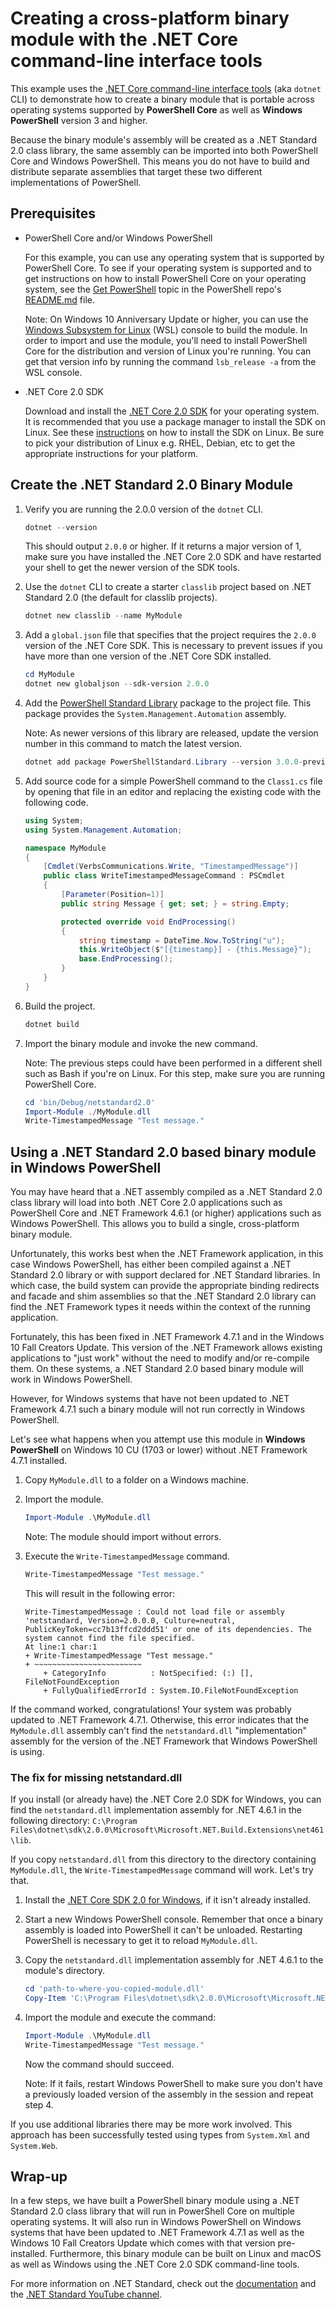 # Creating a cross-platform binary module with the .NET Core command-line interface tools

This example uses the [.NET Core command-line interface tools][dotnet-cli] (aka
`dotnet` CLI) to demonstrate how to create a binary module that is portable across operating
systems supported by **PowerShell Core** as well as **Windows PowerShell** version 3 and higher.

Because the binary module's assembly will be created as a .NET Standard 2.0 class library,
the same assembly can be imported into both PowerShell Core and Windows PowerShell.
This means you do not have to build and distribute separate assemblies that target these two
different implementations of PowerShell.

## Prerequisites

* PowerShell Core and/or Windows PowerShell

  For this example, you can use any operating system that is supported by PowerShell Core.
  To see if your operating system is supported and to get instructions on how to install
  PowerShell Core on your operating system, see the [Get PowerShell][pscore-os] topic in
  the PowerShell repo's [README.md][readme] file.

  Note: On Windows 10 Anniversary Update or higher, you can use the [Windows Subsystem for
  Linux][wsl] (WSL) console to build the module. In order to import and use the module, you'll need
  to install PowerShell Core for the distribution and version of Linux you're running.
  You can get that version info by running the command `lsb_release -a` from the WSL console.

* .NET Core 2.0 SDK

  Download and install the [.NET Core 2.0 SDK][net-core-sdk] for your operating system.
  It is recommended that you use a package manager to install the SDK on Linux.
  See these [instructions][linux-install] on how to install the SDK on Linux.
  Be sure to pick your distribution of Linux e.g. RHEL, Debian, etc to get the
  appropriate instructions for your platform.

## Create the .NET Standard 2.0 Binary Module

1. Verify you are running the 2.0.0 version of the `dotnet` CLI.

   ```powershell
   dotnet --version
   ```

   This should output `2.0.0` or higher. If it returns a major version of 1, make sure you have
   installed the .NET Core 2.0 SDK and have restarted your shell to get the newer version of
   the SDK tools.

2. Use the `dotnet` CLI to create a starter `classlib` project based on .NET Standard 2.0
   (the default for classlib projects).

   ```powershell
   dotnet new classlib --name MyModule
   ```

3. Add a `global.json` file that specifies that the project requires the `2.0.0` version of
   the .NET Core SDK.  This is necessary to prevent issues if you have more than one
   version of the .NET Core SDK installed.

   ```powershell
   cd MyModule
   dotnet new globaljson --sdk-version 2.0.0
   ```

4. Add the [PowerShell Standard Library][ps-stdlib] package to the project file.
   This package provides the `System.Management.Automation` assembly.

   Note: As newer versions of this library are released, update the version number
   in this command to match the latest version.

   ```powershell
   dotnet add package PowerShellStandard.Library --version 3.0.0-preview-01
   ```

5. Add source code for a simple PowerShell command to the `Class1.cs` file by opening
   that file in an editor and replacing the existing code with the following code.

   ```csharp
   using System;
   using System.Management.Automation;

   namespace MyModule
   {
       [Cmdlet(VerbsCommunications.Write, "TimestampedMessage")]
       public class WriteTimestampedMessageCommand : PSCmdlet
       {
           [Parameter(Position=1)]
           public string Message { get; set; } = string.Empty;

           protected override void EndProcessing()
           {
               string timestamp = DateTime.Now.ToString("u");
               this.WriteObject($"[{timestamp}] - {this.Message}");
               base.EndProcessing();
           }
       }
   }
   ```

6. Build the project.

   ```powershell
   dotnet build
   ```

7. Import the binary module and invoke the new command.

   Note: The previous steps could have been performed in a different shell such as
   Bash if you're on Linux.  For this step, make sure you are running PowerShell Core.

   ```powershell
   cd 'bin/Debug/netstandard2.0'
   Import-Module ./MyModule.dll
   Write-TimestampedMessage "Test message."
   ```

## Using a .NET Standard 2.0 based binary module in Windows PowerShell

You may have heard that a .NET assembly compiled as a .NET Standard 2.0 class library
will load into both .NET Core 2.0 applications such as PowerShell Core and
.NET Framework 4.6.1 (or higher) applications such as Windows PowerShell.
This allows you to build a single, cross-platform binary module.

Unfortunately, this works best when the .NET Framework application, in this case
Windows PowerShell, has either been compiled against a .NET Standard 2.0 library or with
support declared for .NET Standard libraries.  In which case, the build system can provide the
appropriate binding redirects and facade and shim assemblies so that the .NET Standard 2.0
library can find the .NET Framework types it needs within the context of the running
application.

Fortunately, this has been fixed in .NET Framework 4.7.1 and in the Windows 10 Fall
Creators Update. This version of the .NET Framework allows existing applications to
"just work" without the need to modify and/or re-compile them. On these systems, a
.NET Standard 2.0 based binary module will work in Windows PowerShell.

However, for Windows systems that have not been updated to .NET Framework 4.7.1 such a
binary module will not run correctly in Windows PowerShell.

Let's see what happens when you attempt use this module in **Windows PowerShell** on
Windows 10 CU (1703 or lower) without .NET Framework 4.7.1 installed.

1. Copy `MyModule.dll` to a folder on a Windows machine.

2. Import the module.

   ```powershell
   Import-Module .\MyModule.dll
   ```

   Note: The module should import without errors.

3. Execute the `Write-TimestampedMessage` command.

   ```powershell
   Write-TimestampedMessage "Test message."
   ```

   This will result in the following error:

   ```text
   Write-TimestampedMessage : Could not load file or assembly 'netstandard, Version=2.0.0.0, Culture=neutral,
   PublicKeyToken=cc7b13ffcd2ddd51' or one of its dependencies. The system cannot find the file specified.
   At line:1 char:1
   + Write-TimestampedMessage "Test message."
   + ~~~~~~~~~~~~~~~~~~~~~~~~
       + CategoryInfo          : NotSpecified: (:) [], FileNotFoundException
       + FullyQualifiedErrorId : System.IO.FileNotFoundException
   ```

If the command worked, congratulations! Your system was probably updated to
.NET Framework 4.7.1.  Otherwise, this error indicates that the `MyModule.dll` assembly
can't find the `netstandard.dll` "implementation" assembly for the version of the
.NET Framework that Windows PowerShell is using.

### The fix for missing netstandard.dll

If you install (or already have) the .NET Core 2.0 SDK for Windows, you can
find the `netstandard.dll` implementation assembly for .NET 4.6.1 in the following directory:
`C:\Program Files\dotnet\sdk\2.0.0\Microsoft\Microsoft.NET.Build.Extensions\net461\lib`.

If you copy `netstandard.dll` from this directory to the directory containing
`MyModule.dll`, the `Write-TimestampedMessage` command will work.  Let's try that.

1. Install the [.NET Core SDK 2.0 for Windows][net-core-sdk], if it isn't already installed.

2. Start a new Windows PowerShell console. Remember that once a binary assembly is
   loaded into PowerShell it can't be unloaded. Restarting PowerShell is necessary to
   get it to reload `MyModule.dll`.

3. Copy the `netstandard.dll` implementation assembly for .NET 4.6.1 to the module's directory.
   ```powershell
   cd 'path-to-where-you-copied-module.dll'
   Copy-Item 'C:\Program Files\dotnet\sdk\2.0.0\Microsoft\Microsoft.NET.Build.Extensions\net461\lib\netstandard.dll' .
   ```

4. Import the module and execute the command:
   ```powershell
   Import-Module .\MyModule.dll
   Write-TimestampedMessage "Test message."
   ```
   Now the command should succeed.

   Note: If it fails, restart Windows PowerShell to make sure
   you don't have a previously loaded version of the assembly in the session and repeat
   step 4.

If you use additional libraries there may be more work involved. This approach has
been successfully tested using types from `System.Xml` and `System.Web`.

## Wrap-up

In a few steps, we have built a PowerShell binary module using a .NET Standard 2.0
class library that will run in PowerShell Core on multiple operating systems.
It will also run in Windows PowerShell on Windows systems that have been updated to
.NET Framework 4.7.1 as well as the Windows 10 Fall Creators Update which comes with that
version pre-installed.  Furthermore, this binary module can be built on Linux
and macOS as well as Windows using the .NET Core 2.0 SDK command-line tools.

For more information on .NET Standard, check out the [documentation][net-std-docs]
and the [.NET Standard YouTube channel][net-std-chan].

[dotnet-cli]:    https://docs.microsoft.com/en-us/dotnet/core/tools/?tabs=netcore2x
[net-core-sdk]:  https://www.microsoft.com/net/download/core
[net-std-docs]:  https://docs.microsoft.com/en-us/dotnet/standard/net-standard
[net-std-chan]:  https://www.youtube.com/playlist?list=PLRAdsfhKI4OWx321A_pr-7HhRNk7wOLLY
[pscore-os]:     https://github.com/powershell/powershell#get-powershell
[readme]:        ../../README.md
[linux-install]: https://www.microsoft.com/net/core#linuxubuntu
[ps-stdlib]:     https://www.nuget.org/packages/PowerShellStandard.Library/
[wsl]:           https://msdn.microsoft.com/commandline/wsl/about
